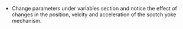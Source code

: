 * Change parameters under variables section and notice the effect of changes in the position, velcity and acceleration of the scotch yoke mechanism.